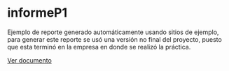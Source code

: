 # informeP1

Ejemplo de reporte generado automáticamente usando sitios de ejemplo, para generar este reporte se usó una versión no final del proyecto, puesto que esta terminó en la empresa en donde se realizó la práctica. 

[Ver documento](https://github.com/Spulp/informeP1/blob/main/ejemploReporte.pdf)
